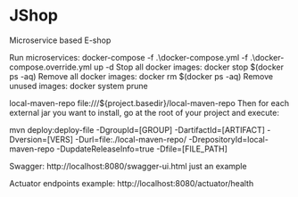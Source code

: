 # JShop
Microservice based E-shop

Run microservices:
docker-compose -f .\docker-compose.yml -f .\docker-compose.override.yml up -d
Stop all docker images:  docker stop $(docker ps -aq)
Remove all docker images:  docker rm $(docker ps -aq)
Remove unused images: docker system prune

<repositories>
    <repository>
        <id>local-maven-repo</id>
        <url>file:///${project.basedir}/local-maven-repo</url>
    </repository>
</repositories>
Then for each external jar you want to install, go at the root of your project and execute:

mvn deploy:deploy-file -DgroupId=[GROUP] -DartifactId=[ARTIFACT] -Dversion=[VERS] -Durl=file:./local-maven-repo/ -DrepositoryId=local-maven-repo -DupdateReleaseInfo=true -Dfile=[FILE_PATH]


Swagger:
http://localhost:8080/swagger-ui.html just an example

Actuator endpoints example:
http://localhost:8080/actuator/health